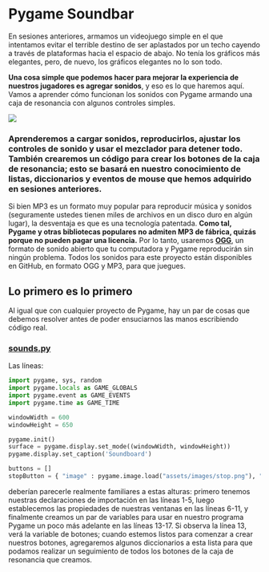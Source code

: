# Pygame Soundbar

En sesiones anteriores, armamos un videojuego simple en el que intentamos evitar el terrible destino de ser aplastados por un techo cayendo a través de plataformas hacia el espacio de abajo. No tenía los gráficos más elegantes, pero, de nuevo, los gráficos elegantes no lo son todo. 

**Una cosa simple que podemos hacer para mejorar la experiencia de nuestros jugadores es agregar sonidos**, y eso es lo que haremos aquí. Vamos a aprender cómo funcionan los sonidos con Pygame armando una caja de resonancia con algunos controles simples. 

![](https://media.giphy.com/media/SXTTVIwYA36XpgfqJW/giphy.gif)

### Aprenderemos a cargar sonidos, reproducirlos, ajustar los controles de sonido y usar el mezclador para detener todo. También crearemos un código para crear los botones de la caja de resonancia; esto se basará en nuestro conocimiento de listas, diccionarios y eventos de mouse que hemos adquirido en sesiones anteriores.

Si bien MP3 es un formato muy popular para reproducir música y sonidos (seguramente ustedes tienen miles de archivos en un disco duro en algún lugar), la desventaja es que es una tecnología patentada. **Como tal, Pygame y otras bibliotecas populares no admiten MP3 de fábrica, quizás porque no pueden pagar una licencia.** Por lo tanto, usaremos [**OGG**](https://es.wikipedia.org/wiki/Ogg), un formato de sonido abierto que tu computadora y Pygame reproducirán sin ningún problema. Todos los sonidos para este proyecto están disponibles en GitHub, en formato OGG y MP3, para que juegues. 

## Lo primero es lo primero

Al igual que con cualquier proyecto de Pygame, hay un par de cosas que debemos resolver antes de poder ensuciarnos las manos escribiendo código real. 

### [sounds.py](https://github.com/Ezzzzzzzzzzzzzz/Taller_PyG/blob/master/PracticasPyG/Practica5/sounds.py)

Las líneas:
```python
import pygame, sys, random
import pygame.locals as GAME_GLOBALS
import pygame.event as GAME_EVENTS
import pygame.time as GAME_TIME

windowWidth = 600
windowHeight = 650

pygame.init()
surface = pygame.display.set_mode((windowWidth, windowHeight))
pygame.display.set_caption('Soundboard')

buttons = []
stopButton = { "image" : pygame.image.load("assets/images/stop.png"), "position" : (275, 585)}
```
deberían parecerle realmente familiares a estas alturas: primero tenemos nuestras declaraciones de importación en las líneas 1-5, luego establecemos las propiedades de nuestras ventanas en las líneas 6-11, y finalmente creamos un par de variables para usar en nuestro programa Pygame un poco más adelante en las líneas 13-17. Si observa la línea 13, verá la variable de botones; cuando estemos listos para comenzar a crear nuestros botones, agregaremos algunos diccionarios a esta lista para que podamos realizar un seguimiento de todos los botones de la caja de resonancia que creamos.




<!--stackedit_data:
eyJoaXN0b3J5IjpbLTEyNTExNDMzMzQsLTc2MjI3Mjc4Nyw1OT
g2Njg3MzAsNzQ0MTkxNzA5XX0=
-->